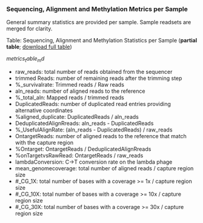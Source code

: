 ### Sequencing, Alignment and Methylation Metrics per Sample

General summary statistics are provided per sample. Sample readsets are merged for clarity.

Table: Sequencing, Alignment and Methylation Statistics per Sample (**partial table**; [download full table](sequenceAlignmentTable.tsv))

$metrics_table_md$

* raw_reads: total number of reads obtained from the sequencer
* trimmed Reads: number of remaining reads after the trimming step
* %_survivalrate: Trimmed reads / Raw reads
* aln_reads: number of aligned reads to the reference
* %_total_aln: Mapped reads / trimmed reads
* DuplicatedReads: number of duplicated read entries providing alternative coordinates
* %aligned_duplicate: DuplicatedReads / aln_reads
* DeduplicatedAlignRreads: aln_reads - DuplicatedReads
* %_UsefulAlignRate: (aln_reads - DuplicatedReads) / raw_reads
* OntargetReads: number of aligned reads to the reference that match with the capture region
* %Ontarget: OntargetReads / DeduplicatedAlignRreads
* %onTargetvsRawRead: OntargetReads / raw_reads
* lambdaConversion: C->T conversion rate on the lambda phage
* mean_genomecoverage: total number of aligned reads / capture region size
* #_CG_1X: total number of bases with a coverage >= 1x / capture region size
* #_CG_10X: total number of bases with a coverage >= 10x / capture region size
* #_CG_30X: total number of bases with a coverage >= 30x / capture region size
